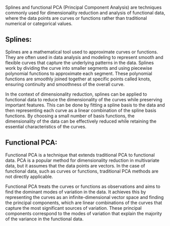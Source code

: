 Splines and functional PCA (Principal Component Analysis) are techniques commonly used for dimensionality reduction and analysis of functional data, where the data points are curves or functions rather than traditional numerical or categorical values.

## Splines:
Splines are a mathematical tool used to approximate curves or functions. They are often used in data analysis and modeling to represent smooth and flexible curves that capture the underlying patterns in the data. Splines work by dividing the curve into smaller segments and using piecewise polynomial functions to approximate each segment. These polynomial functions are smoothly joined together at specific points called knots, ensuring continuity and smoothness of the overall curve.

In the context of dimensionality reduction, splines can be applied to functional data to reduce the dimensionality of the curves while preserving important features. This can be done by fitting a spline basis to the data and then representing each curve as a linear combination of the spline basis functions. By choosing a small number of basis functions, the dimensionality of the data can be effectively reduced while retaining the essential characteristics of the curves.

## Functional PCA:
Functional PCA is a technique that extends traditional PCA to functional data. PCA is a popular method for dimensionality reduction in multivariate data, but it assumes that the data points are vectors. In the case of functional data, such as curves or functions, traditional PCA methods are not directly applicable.

Functional PCA treats the curves or functions as observations and aims to find the dominant modes of variation in the data. It achieves this by representing the curves as an infinite-dimensional vector space and finding the principal components, which are linear combinations of the curves that capture the most significant sources of variation. These principal components correspond to the modes of variation that explain the majority of the variance in the functional data.